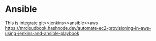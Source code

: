 # Ansible
This is integrate git>>jenkins>>ansible>>aws
https://mrcloudbook.hashnode.dev/automate-ec2-provisioning-in-aws-using-jenkins-and-ansible-playbook
